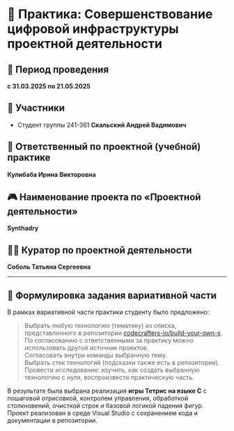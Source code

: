 # 🧩 Практика: Совершенствование цифровой инфраструктуры проектной деятельности

## 📅 Период проведения
**с 31.03.2025 по 21.05.2025**

## 👥 Участники
- Студент группы 241-361 **Скальский Андрей Вадимович**

## 👤 Ответственный по проектной (учебной) практике
**Кулибаба Ирина Викторовна**

## 🎮 Наименование проекта по «Проектной деятельности»
**Synthadry**

## 👩‍🏫 Куратор по проектной деятельности
**Соболь Татьяна Сергеевна**

---

## 📌 Формулировка задания вариативной части

В рамках вариативной части практики студенту было предложено:

> Выбрать любую технологию (тематику) из списка, представленного в репозитории [codecrafters-io/build-your-own-x](https://github.com/codecrafters-io/build-your-own-x). По согласованию с ответственными за практику можно использовать другой источник проектов.  
> Согласовать внутри команды выбранную тему.  
> Выбрать стек технологий (подсказки также есть в репозитории).  
> Провести исследование: изучить, как создать выбранную технологию с нуля, воспроизвести практическую часть.

В результате была выбрана реализация **игры Тетрис на языке C** с пошаговой отрисовкой, контролем управления, обработкой столкновений, очисткой строк и базовой логикой падения фигур. Проект реализован в среде Visual Studio с сохранением кода и документации в репозитории.
